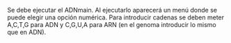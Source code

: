 Se debe ejecutar el ADNmain. Al ejecutarlo aparecerá un menú donde se puede elegir una opción numérica. Para introducir cadenas se deben meter A,C,T,G para ADN y C,G,U,A para ARN (en el genoma introducir lo mismo que en ADN).
